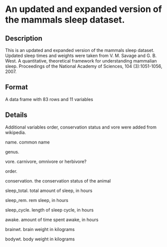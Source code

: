 # An updated and expanded version of the mammals sleep dataset.

## Description

This is an updated and expanded version of the mammals sleep dataset. Updated sleep times and weights were taken from V. M. Savage and G. B. West. A quantitative, theoretical framework for understanding mammalian sleep. Proceedings of the National Academy of Sciences, 104 (3):1051-1056, 2007.

## Format

A data frame with 83 rows and 11 variables

## Details

Additional variables order, conservation status and vore were added from wikipedia.

name. common name

genus.

vore. carnivore, omnivore or herbivore?

order.

conservation. the conservation status of the animal

sleep_total. total amount of sleep, in hours

sleep_rem. rem sleep, in hours

sleep_cycle. length of sleep cycle, in hours

awake. amount of time spent awake, in hours

brainwt. brain weight in kilograms

bodywt. body weight in kilograms
